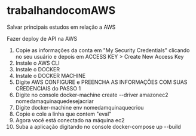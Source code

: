 # trabalhandocomAWS
Salvar principais estudos em relação a AWS


Fazer deploy de API na AWS

1) Copie as informações da conta em "My Security Credentials" clicando no seu usuário e depois em ACCESS KEY >  Create New Access Key
2) Instale o AWS CLI
3) Instale o DOCKER
4) Instale o DOCKER MACHINE
5) Digite AWS CONFIGURE e PREENCHA AS INFORMAÇÕES COM SUAS CREDENCIAIS do PASSO 1
6) Digite no console docker-machine create --driver amazonec2 nomedamaquinaquedesejacriar
7) Digite docker-machine env nomedamquinaquecriou
8) Copie e cole a linha que contem "eval"
9) Agora você está conectado na máquina ec2
10) Suba a aplicação digitando no console docker-compose up --build 
